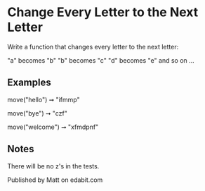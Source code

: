 # Change Every Letter to the Next Letter

Write a function that changes every letter to the next letter:

"a" becomes "b"
"b" becomes "c"
"d" becomes "e"
and so on ...

## Examples

move("hello") ➞ "ifmmp"

move("bye") ➞ "czf"

move("welcome") ➞ "xfmdpnf"

## Notes

There will be no z's in the tests.

Published by Matt on edabit.com
